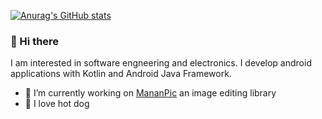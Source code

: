 
[![Anurag's GitHub stats](https://github-readme-stats.vercel.app/api?username=mohammad3125&count_private=true&show_icons=true&theme=gruvbox)](https://github.com/anuraghazra/github-readme-stats)

### 👋 Hi there
I am interested in software engneering and electronics. I develop android applications with Kotlin and Android Java Framework.

 - 🔭 I’m currently working on [MananPic](https://github.com/Mohammad3125/MananPic) an image editing library
 - 🌭 I love hot dog
